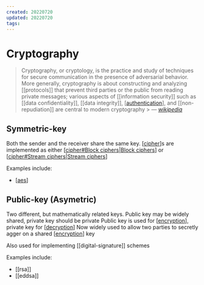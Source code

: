 ```yaml
---
created: 20220720
updated: 20220720
tags:
---
```


# Cryptography

> Cryptography, or cryptology, is the practice and study of techniques for secure communication in the presence of adversarial behavior. More generally, cryptography is about constructing and analyzing [[protocols]] that prevent third parties or the public from reading private messages; various aspects of [[information security]] such as [[data confidentiality]], [[data integrity]], [[authentication]], and [[non-repudiation]] are central to modern cryptography > &mdash; <cite>[wikipedia][1]</cite>

## Symmetric-key

Both the sender and the receiver share the same key.
[[cipher]]s are implemented as either [[cipher#Block ciphers|Block ciphers]] or [[cipher#Stream ciphers|Stream ciphers]]

Examples include:

- [[aes]]

## Public-key (Asymetric)

Two different, but mathematically related keys.
Public key may be widely shared, private key should be private
Public key is used for [[encryption]], private key for [[decryption]]
Now widely used to allow two parties to secretly agger on a shared [[encryption]] key

Also used for implementing [[digital-signature]] schemes

Examples include:

- [[rsa]]
- [[eddsa]]

[1]: https://en.wikipedia.org/wiki/cryptography

[//begin]: # "Autogenerated link references for markdown compatibility"
[authentication]: authentication "authentication"
[cipher]: cipher "Cipher"
[cipher#Block ciphers|Block ciphers]: cipher "Cipher"
[cipher#Stream ciphers|Stream ciphers]: cipher "Cipher"
[aes]: aes "AES (Advanced Encryption Standard)"
[encryption]: encryption "Encryption"
[decryption]: decryption "Decryption"
[//end]: # "Autogenerated link references"
